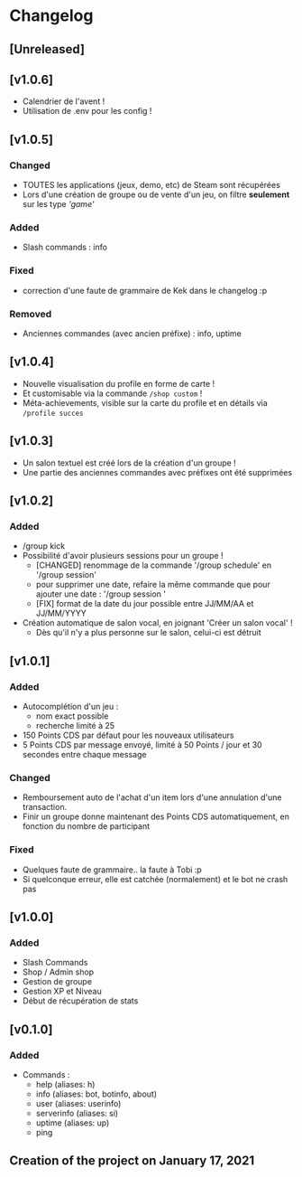 # Changelog

## [Unreleased]

## [v1.0.6]
- Calendrier de l'avent !
- Utilisation de .env pour les config !

## [v1.0.5]
### Changed
- TOUTES les applications (jeux, demo, etc) de Steam sont récupérées
- Lors d'une création de groupe ou de vente d'un jeu, on filtre **seulement** sur les type *'game'* 

### Added
- Slash commands : info

### Fixed
- correction d'une faute de grammaire de Kek dans le changelog :p

### Removed
- Anciennes commandes (avec ancien préfixe) : info, uptime

## [v1.0.4]
- Nouvelle visualisation du profile en forme de carte !
- Et customisable via la commande `/shop custom` ! 
- Méta-achievements, visible sur la carte du profile et en détails via `/profile succes`

## [v1.0.3]
- Un salon textuel est créé lors de la création d'un groupe !
- Une partie des anciennes commandes avec préfixes ont été supprimées

## [v1.0.2]
### Added
- /group kick <user>
- Possibilité d'avoir plusieurs sessions pour un groupe !
    - [CHANGED] renommage de la commande '/group schedule' en '/group session'
    - pour supprimer une date, refaire la même commande que pour ajouter une date : '/group session <groupe> <jour> <heure>'
    - [FIX] format de la date du jour possible entre JJ/MM/AA et JJ/MM/YYYY
- Création automatique de salon vocal, en joignant 'Créer un salon vocal' !
    - Dès qu'il n'y a plus personne sur le salon, celui-ci est détruit

## [v1.0.1]
### Added
- Autocomplétion d'un jeu : 
    - nom exact possible
    - recherche limité à 25
- 150 Points CDS par défaut pour les nouveaux utilisateurs
- 5 Points CDS par message envoyé, limité à 50 Points / jour et 30 secondes entre chaque message

### Changed
- Remboursement auto de l'achat d'un item lors d'une annulation d'une transaction.
- Finir un groupe donne maintenant des Points CDS automatiquement, en fonction du nombre de participant

### Fixed
- Quelques faute de grammaire.. la faute à Tobi :p
- Si quelconque erreur, elle est catchée (normalement) et le bot ne crash pas

## [v1.0.0]
### Added
- Slash Commands
- Shop / Admin shop
- Gestion de groupe
- Gestion XP et Niveau
- Début de récupération de stats

## [v0.1.0]
### Added
- Commands :
    - help (aliases: h)
    - info (aliases: bot, botinfo, about)
    - user (aliases: userinfo)
    - serverinfo (aliases: si)
    - uptime (aliases: up)
    - ping
## Creation of the project on January 17, 2021